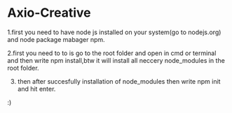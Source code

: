 # Axio-Creative

1.first you need to have node js installed on your system(go to nodejs.org)
  and node
  package mabager npm.

2.first you need to to is go to the root folder and open in cmd or terminal 
  and then write npm install,btw it will install all neccery node_modules in the 
  root folder.

3. then after succesfully installation of node_modules then write npm init
  and hit enter.

:)
